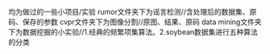 均为做过的一些小项目/实验
rumor文件夹下为谣言检测//含处理后的数据集、原码、保存的参数
cvpr文件夹下为图像分割//原图、结果、原码
data mining文件夹下为数据挖掘的小实验//1.经典的频繁项集算法。2.soybean数据集进行五种算法的分类
